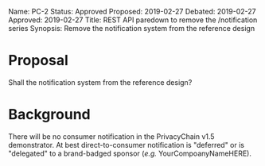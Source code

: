 Name: PC-2
Status: Approved
Proposed: 2019-02-27
Debated: 2019-02-27
Approved: 2019-02-27
Title: REST API paredown to remove the /notification series
Synopsis: Remove the notification system from the reference design

# Proposal

Shall the notification system from the reference design?

# Background

There will be no consumer notification in the PrivacyChain v1.5 demonstrator.
At best direct-to-consumer notification is "deferred" or is "delegated" to a brand-badged sponsor (<em>e.g.</em> YourCompoanyNameHERE).

